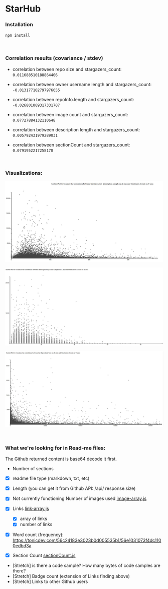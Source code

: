 # StarHub

### Installation
```js
npm install
```

<br>

### Correlation results (covariance / stdev)

* correlation between repo size and stargazers_count:
`0.011688510188864406`

* correlation between owner username length and stargazers_count: `-0.013177102797976655`

* correlation between repoInfo.length and stargazers_count: `-0.026801009317331707`

* correlation between image count and stargazers_count: `0.07727884132110648`

* correlation between description length and stargazers_count: `0.005792431979289031`

* correlation between sectionCount and stargazers_count: `0.0791952217258178`

<br>

### Visualizations:
![alt text](Correlation/Visualizations/RepositoryDescription_Length/ScatterPlot.JPG "Repository Description Length Vs StarCount")

![alt text](Correlation/Visualizations/RepositoryName_Length/ScatterPlot_RepoNameLength.JPG "Read me Length Vs StarCount ")

![alt text](Correlation/Visualizations/Repository_Size/ScatterPlot.JPG "Repository Size Vs StarCount ")

<br>

### What we're looking for in Read-me files:

The Github returned content is base64 decode it first.

  * Number of sections
  - [x] readme file type (markdown, txt, etc)

  - [x] Length (you can get it from Github API: /api/ response.size)
  - [x] Not currently functioning Number of images used [image-array.js](image-array.js)
  - [x] Links [link-array.js](link-array.js)
    - [x] array of links
    - [x] number of links
  - [x] Word count (frequency): https://tonicdev.com/56c24183e3023b0d005535b1/56e1031073f4dc1100edbd3a
  - [x] Section Count [sectionCount.js](sectionCount.js)

  * [Stretch] is there a code sample? How many bytes of code samples are there?
  * [Stretch] Badge count (extension of Links finding above)
  * [Stretch] Links to other Github users
